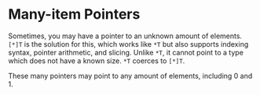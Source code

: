 # Many-item Pointers

Sometimes, you may have a pointer to an unknown amount of elements. `[*]T` is
the solution for this, which works like `*T` but also supports indexing syntax,
pointer arithmetic, and slicing. Unlike `*T`, it cannot point to a type which
does not have a known size. `*T` coerces to `[*]T`.

These many pointers may point to any amount of elements, including 0 and 1.
